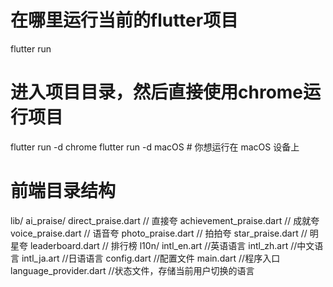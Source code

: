 # 在哪里运行当前的flutter项目
flutter run

# 进入项目目录，然后直接使用chrome运行项目
flutter run -d chrome
flutter run -d macOS  # 你想运行在 macOS 设备上


# 前端目录结构
lib/
    ai_praise/
        direct_praise.dart       // 直接夸
        achievement_praise.dart  // 成就夸
        voice_praise.dart        // 语音夸
        photo_praise.dart        // 拍拍夸
        star_praise.dart         // 明星夸
        leaderboard.dart         // 排行榜
    l10n/
        intl_en.art         //英语语言
        intl_zh.art         //中文语言
        intl_ja.art         //日语语言
    config.dart //配置文件
    main.dart  //程序入口
    language_provider.dart   //状态文件，存储当前用户切换的语言
